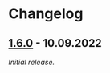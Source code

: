 # Changelog

<!--- 
CHANGELOG STYLE GUIDE

Use the following change categories for each release (in that order):
###Changed : for changes in existing functionality
###Added   : for new functionality
###Removed : for removed functionality
###Fixed   : for bug fixes

Describe changes in imperative, e.g. "modify exception handling for ..."

Prefix breaking changes with **Breaking:** (and list them before other changes)

Syntax for links to issues (or pull requests):
([#1](https://github.com/phi-hein/BulkHopMC/issues/1))
--->

## [1.6.0] - 10.09.2022

_Initial release._

<!--- List of links to releases: --->
[1.6.0]: https://github.com/phi-hein/BulkHopMC/releases/tag/v1.6.0
